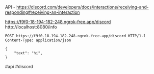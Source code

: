 API - https://discord.com/developers/docs/interactions/receiving-and-responding#receiving-an-interaction

https://f9f0-18-194-182-248.ngrok-free.app/discord
http://localhost:8080/info

```http
POST https://f9f0-18-194-182-248.ngrok-free.app/discord HTTP/1.1
Content-Type: application/json

{
    "text": "hi",
}
```

#api #discord